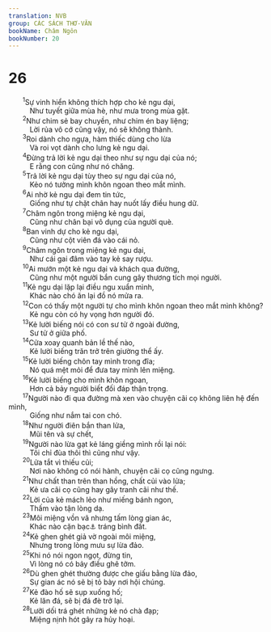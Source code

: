 ```yaml
---
translation: NVB
group: CÁC SÁCH THƠ-VĂN
bookName: Châm Ngôn 
bookNumber: 20
---
```


<div class="title"><h1>26</h1></div>
<span class="verse ch_26_1">  <sup>1</sup>Sự vinh hiển không thích hợp cho kẻ ngu dại, <br/>   Như tuyết giữa mùa hè, như mưa trong mùa gặt. <br/></span>
<span class="verse ch_26_2">  <sup>2</sup>Như chim sẻ bay chuyền, như chim én bay liệng; <br/>   Lời rủa vô cớ cũng vậy, nó sẽ không thành. <br/></span>
<span class="verse ch_26_3">  <sup>3</sup>Roi dành cho ngựa, hàm thiếc dùng cho lừa <br/>   Và roi vọt dành cho lưng kẻ ngu dại. <br/></span>
<span class="verse ch_26_4">  <sup>4</sup>Đừng trả lời kẻ ngu dại theo như sự ngu dại của nó; <br/>   E rằng con cũng như nó chăng. <br/></span>
<span class="verse ch_26_5">  <sup>5</sup>Trả lời kẻ ngu dại tùy theo sự ngu dại của nó, <br/>   Kẻo nó tưởng mình khôn ngoan theo mắt mình. <br/></span>
<span class="verse ch_26_6">  <sup>6</sup>Ai nhờ kẻ ngu dại đem tin tức, <br/>   Giống như tự chặt chân hay nuốt lấy điều hung dữ. <br/></span>
<span class="verse ch_26_7">  <sup>7</sup>Châm ngôn trong miệng kẻ ngu dại, <br/>   Cũng như chân bại vô dụng của người què. <br/></span>
<span class="verse ch_26_8">  <sup>8</sup>Ban vinh dự cho kẻ ngu dại, <br/>   Cũng như cột viên đá vào cái nỏ. <br/></span>
<span class="verse ch_26_9">  <sup>9</sup>Châm ngôn trong miệng kẻ ngu dại, <br/>   Như cái gai đâm vào tay kẻ say rượu. <br/></span>
<span class="verse ch_26_10">  <sup>10</sup>Ai mướn một kẻ ngu dại và khách qua đường, <br/>   Cũng như một người bắn cung gây thương tích mọi người. <br/></span>
<span class="verse ch_26_11">  <sup>11</sup>Kẻ ngu dại lặp lại điều ngu xuẩn mình, <br/>   Khác nào chó ăn lại đồ nó mửa ra. <br/></span>
<span class="verse ch_26_12">  <sup>12</sup>Con có thấy một người tự cho mình khôn ngoan theo mắt mình không? <br/>   Kẻ ngu còn có hy vọng hơn người đó. <br/></span>
<span class="verse ch_26_13">  <sup>13</sup>Kẻ lười biếng nói có con sư tử ở ngoài đường, <br/>   Sư tử ở giữa phố. <br/></span>
<span class="verse ch_26_14">  <sup>14</sup>Cửa xoay quanh bản lề thế nào, <br/>   Kẻ lười biếng trăn trở trên giường thể ấy. <br/></span>
<span class="verse ch_26_15">  <sup>15</sup>Kẻ lười biếng chôn tay mình trong đĩa; <br/>   Nó quá mệt mỏi để đưa tay mình lên miệng. <br/></span>
<span class="verse ch_26_16">  <sup>16</sup>Kẻ lười biếng cho mình khôn ngoan, <br/>   Hơn cả bảy người biết đối đáp thận trọng. <br/></span>
<span class="verse ch_26_17">  <sup>17</sup>Người nào đi qua đường mà xen vào chuyện cãi cọ không liên hệ đến mình, <br/>   Giống như nắm tai con chó. <br/></span>
<span class="verse ch_26_18">  <sup>18</sup>Như người điên bắn than lửa, <br/>   Mũi tên và sự chết, <br/></span>
<span class="verse ch_26_19">  <sup>19</sup>Người nào lừa gạt kẻ láng giềng mình rồi lại nói: <br/>   Tôi chỉ đùa thôi thì cũng như vậy. <br/></span>
<span class="verse ch_26_20">  <sup>20</sup>Lửa tắt vì thiếu củi; <br/>   Nơi nào không có nói hành, chuyện cãi cọ cũng ngưng. <br/></span>
<span class="verse ch_26_21">  <sup>21</sup>Như chất than trên than hồng, chất củi vào lửa; <br/>   Kẻ ưa cãi cọ cũng hay gây tranh cãi như thế. <br/></span>
<span class="verse ch_26_22">  <sup>22</sup>Lời của kẻ mách lẻo như miếng bánh ngon, <br/>   Thấm vào tận lòng dạ. <br/></span>
<span class="verse ch_26_23">  <sup>23</sup>Môi miệng vồn vã nhưng tấm lòng gian ác, <br/>   Khác nào cặn bạc<a data-toggle="tooltip" data-placement="bottom" title="Một số học giả đổi nguyên âm của từ này thành: lớp men">⚓</a> tráng bình đất. <br/></span>
<span class="verse ch_26_24">  <sup>24</sup>Kẻ ghen ghét giả vờ ngoài môi miệng, <br/>   Nhưng trong lòng mưu sự lừa đảo. <br/></span>
<span class="verse ch_26_25">  <sup>25</sup>Khi nó nói ngon ngọt, đừng tin, <br/>   Vì lòng nó có bảy điều ghê tởm. <br/></span>
<span class="verse ch_26_26">  <sup>26</sup>Dù ghen ghét thường được che giấu bằng lừa đảo, <br/>   Sự gian ác nó sẽ bị tỏ bày nơi hội chúng. <br/></span>
<span class="verse ch_26_27">  <sup>27</sup>Kẻ đào hố sẽ sụp xuống hố; <br/>   Kẻ lăn đá, sẽ bị đá đè trở lại. <br/></span>
<span class="verse ch_26_28">  <sup>28</sup>Lưỡi dối trá ghét những kẻ nó chà đạp; <br/>   Miệng nịnh hót gây ra hủy hoại. <br/></span>
